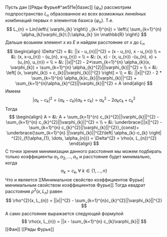 Пусть дан [[Ряды Фурье#^ae5f1e|базис]] $\left\{ \varphi_{n} \right\}$ рассмотрим подпространство $L_{n}$ образованное из всех возможных линейных комбинаций первых $n$ элементов базиса $\left\{ \varphi_{n} \right\}$. Т.е. 
$$
L_{n} = Lin(\left\{ \varphi_{k} \right\} _{k=1}^{n}) = \left\{ \sum_{k=1}^{n} \alpha_{k}\varphi_{k}\:|\:\alpha_{k} \in \mathbb{R} \right\} 
$$
Дальше возьмем элемент $x$ из $E$ и найдем расстояние от $x$ до $L_{n}$
$$
\begin{align}
 \Delta^{2} = &\: ||x - u_{n}||^{2} = (x - u_{n}, x - u_{n}) \\
= &\: (x, x-u_{n}) - (u_{n}, x-u_{n}) = \\
= &\: (x, x) - (x, u_{n}) -(u_{n}, x) + (u_{n}, u_{n}) =  \\
= &\: ||x||^{2} - 2*\sum_{k=1}^{n} \alpha_{k}(x, \varphi_{k}) + \sum_{k=1}^{n} \alpha_{k}^{2}||\varphi_{k}||^{2} = \\
= &\: \left[ (x, \varphi_{k}) = c_{k}||\varphi_{k}||^{2} \right] = \\
= &\: ||x||^{2} - 2 * \sum_{k=1}^{n} \alpha_{k}c_{k}||\varphi_{k}||^{2} + \sum_{k=1}^{n}\alpha_{k}^{2}||\varphi_{k}||^{2} = A
\end{align}
$$
Имеем
$$
|\alpha_{k} - c_{k}|^{2} = (\alpha_{k}-c_{k})(\alpha_{k}+c_{k}) = \alpha_{k}^{2} - 2\alpha_{k}c_{k} + c_{k}^{2}
$$
Тогда
$$
\begin{align}
 A = &\: A + \sum_{k=1}^{n} c_{k}^{2}||\varphi_{k}||^{2} - \sum_{k=1}^{n} c_{k}^{2}||\varphi_{k}||^{2} = \\
 = &\: \underbrace{||x||^{2} - \sum_{k=1}^{n} c_{k}^{2}||\varphi_{k}||^{2}}_{const}+ \underbrace{\sum_{k=1}^{n} ||\varphi_{k}||^{2}\left| \alpha_{k}-c_{k} \right| ^{2}}_{f(\alpha_{1}, \dots, \alpha_{n})} = \Delta^{2} = \rho(x, L_{n})^{2}
\end{align}
$$
С точки зрения минимизации данного расстояния мы можем подбирать только коэффициенты $\alpha_{1}, \alpha_{2},\dots,\alpha_{n}$ и расстояние будет минимально, когда
$$
\alpha_{k} =c_{k}, \forall\:k \in \left\{ 1,\dots ,n \right\} 
$$
Что и является [[Минимальное свойство коэффициентов Фурье|минимальным свойством коэффициентов Фурье]]
Тогда квадрат расстояния $\rho^{2}(x, L_{n})$ равен
$$
\rho^{2}(x, L_{n}) = ||x||^{2} - \sum_{k=1}^{n}c_{k}^{2}||\varphi_{k}||^{2} 
$$
А само расстояние выражается следующей формулой
$$
\rho(x, L_{n}) = ||x - \sum_{k=1}^{n} c_{k}\varphi_{k}||
$$
[[Фан]] [[Ряды Фурье]]